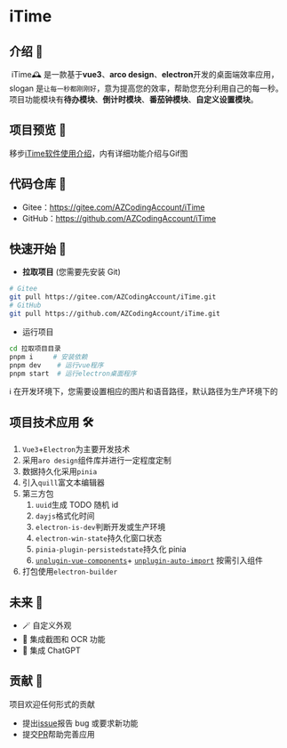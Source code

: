 # iTime

## 介绍 📘

​ iTime🕰️ 是一款基于**vue3**、**arco design**、**electron**开发的桌面端效率应用，slogan 是`让每一秒都刚刚好`，意为提高您的效率，帮助您充分利用自己的每一秒。项目功能模块有**待办模块**、**倒计时模块**、**番茄钟模块**、**自定义设置模块**。
## 项目预览 👀

移步[iTime软件使用介绍](https://github.com/AZCodingAccount/iTime/blob/master/软件使用说明书.md)，内有详细功能介绍与Gif图

## 代码仓库 🌟

- Gitee：https://gitee.com/AZCodingAccount/iTime
- GitHub：https://github.com/AZCodingAccount/iTime

## 快速开始 🚀

- **拉取项目** (您需要先安装 Git)

```bash
# Gitee
git pull https://gitee.com/AZCodingAccount/iTime.git
# GitHub
git pull https://github.com/AZCodingAccount/iTime.git
```

- 运行项目

```bash
cd 拉取项目目录
pnpm i	   # 安装依赖
pnpm dev    # 运行vue程序
pnpm start	# 运行electron桌面程序
```

ℹ️ 在开发环境下，您需要设置相应的图片和语音路径，默认路径为生产环境下的

## 项目技术应用 🛠️

1. `Vue3`+`Electron`为主要开发技术
2. 采用`aro design`组件库并进行一定程度定制
3. 数据持久化采用`pinia`
4. 引入`quill`富文本编辑器
5. 第三方包
   1. `uuid`生成 TODO 随机 id
   2. `dayjs`格式化时间
   3. `electron-is-dev`判断开发或生产环境
   4. `electron-win-state`持久化窗口状态
   5. `pinia-plugin-persistedstate`持久化 pinia
   6. [`unplugin-vue-components`](https://github.com/antfu/unplugin-vue-components)+ [`unplugin-auto-import`](https://github.com/antfu/unplugin-auto-import) 按需引入组件
6. 打包使用`electron-builder`

## 未来 🔮

- 🪄 自定义外观
- 📸 集成截图和 OCR 功能
- 🤖 集成 ChatGPT

## 贡献 🤝

项目欢迎任何形式的贡献

- 提出[issue](https://github.com/AZCodingAccount/iTime/issues)报告 bug 或要求新功能
- 提交[PR](https://github.com/AZCodingAccount/iTime/pulls)帮助完善应用
